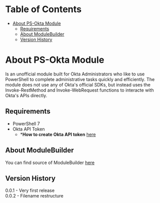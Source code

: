 # Table of Contents <!-- omit in toc -->
- [About PS-Okta Module](#about-ps-okta-module)
  - [Requirements](#requirements)
  - [About ModuleBuilder](#about-modulebuilder)
  - [Version History](#version-history)

# About PS-Okta Module

Is an unofficial module built for Okta Administrators who like to use PowerShell to complete administrative tasks quickly and efficiently. The module does not use any of Okta's official SDKs, but instead uses the Invoke-RestMethod and Invoke-WebRequest functions to interacte with Okta's APIs directly.

## Requirements

- PowerShell 7
- Okta API Token
  - ***How to create Okta API token** [here](https://help.okta.com/oie/en-us/Content/Topics/Security/API.htm#create-okta-api-token)


## About ModuleBuilder

You can find source of ModuleBuilder [here](https://github.com/PoshCode/ModuleBuilder)

## Version History
0.0.1 - Very first release \
0.0.2 - Filename restructure